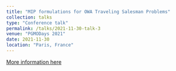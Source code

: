 ```yaml
---
title: "MIP formulations for OWA Traveling Salesman Problems"
collection: talks
type: "Conference talk"
permalink: /talks/2021-11-30-talk-3
venue: "PGMODays 2021"
date: 2021-11-30
location: "Paris, France"
---
```


[More information here](https://www.fondation-hadamard.fr/fr/articles/2022/02/04/pgmodays-2021/)
